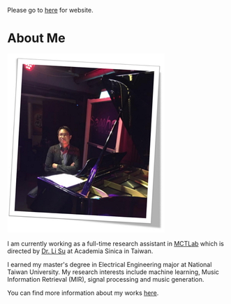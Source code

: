 Please go to [here](https://sma1033.github.io/site/) for website.

# About Me

![Alt text](./pics/me_piano_v3.jpg "It's me !!")    

I am currently working as a full-time research assistant in [MCTLab](https://sites.google.com/view/mctl) which is directed by [Dr. Li Su](https://www.iis.sinica.edu.tw/pages/lisu/contact_en.html) at Academia Sinica in Taiwan. 

I earned my master's degree in Electrical Engineering major at National Taiwan University. My research interests include machine learning, Music Information Retrieval (MIR), signal processing and music generation.

You can find more information about my works [here](https://sma1033.github.io/site//01_projects/).


